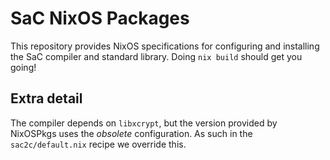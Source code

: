 SaC NixOS Packages
==================

This repository provides NixOS specifications for configuring and installing
the SaC compiler and standard library. Doing `nix build` should get you going!

Extra detail
------------

The compiler depends on `libxcrypt`, but the version provided by NixOSPkgs
uses the _obsolete_ configuration. As such in the `sac2c/default.nix` recipe
we override this.
